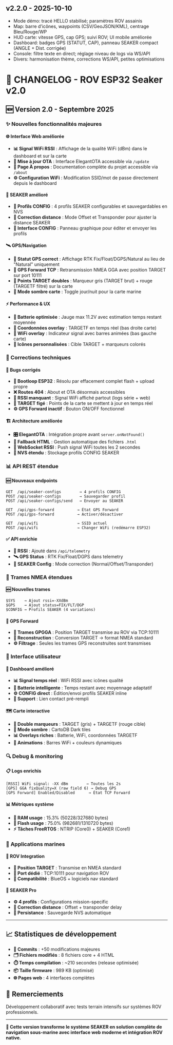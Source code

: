 ## v2.2.0 - 2025-10-10
- Mode démo: tracé HELLO stabilisé; paramètres ROV assainis
- Map: barre d’icônes, waypoints (CSV/GeoJSON/KML), centrage Bleu/Rouge/WP
- HUD carte: vitesse GPS, cap GPS; suivi ROV; UI mobile améliorée
- Dashboard: badges GPS (STATUT, CAP), panneau SEAKER compact (ANGLE + Dist. corrigée)
- Console: filtre texte en direct; réglage niveau de logs via WS/API
- Divers: harmonisation thème, corrections WS/API, petites optimisations
# 🚀 CHANGELOG - ROV ESP32 Seaker v2.0

## 🆕 Version 2.0 - Septembre 2025

### ✨ Nouvelles fonctionnalités majeures

#### 🌐 **Interface Web améliorée**
- **📊 Signal WiFi RSSI** : Affichage de la qualité WiFi (dBm) dans le dashboard et sur la carte
- **🔄 Mise à jour OTA** : Interface ElegantOTA accessible via `/update`
- **📖 Page À propos** : Documentation complète du projet accessible via `/about`
- **⚙️ Configuration WiFi** : Modification SSID/mot de passe directement depuis le dashboard

#### 🎯 **SEAKER amélioré**
- **📝 Profils CONFIG** : 4 profils SEAKER configurables et sauvegardables en NVS
- **🔧 Correction distance** : Mode Offset et Transponder pour ajuster la distance SEAKER
- **🎨 Interface CONFIG** : Panneau graphique pour éditer et envoyer les profils

#### 🛰️ **GPS/Navigation**
- **🚦 Statut GPS correct** : Affichage RTK Fix/Float/DGPS/Natural au lieu de "Natural" uniquement  
- **📡 GPS Forward TCP** : Retransmission NMEA GGA avec position TARGET sur port 10111
- **🎯 Points TARGET doubles** : Marqueur gris (TARGET brut) + rouge (TARGETF filtré) sur la carte
- **🌙 Mode sombre carte** : Toggle jour/nuit pour la carte marine

#### ⚡ **Performance & UX**
- **🔋 Batterie optimisée** : Jauge max 11.2V avec estimation temps restant moyennée
- **📍 Coordonnées overlay** : TARGETF en temps réel (bas droite carte)
- **📶 WiFi overlay** : Indicateur signal avec barres animées (bas gauche carte)
- **🎨 Icônes personnalisées** : Cible TARGET + marqueurs colorés

### 🔧 Corrections techniques

#### 🐛 **Bugs corrigés**
- **🔴 Bootloop ESP32** : Résolu par effacement complet flash + upload propre
- **❌ Routes 404** : About et OTA désormais accessibles
- **📡 RSSI manquant** : Signal WiFi affiché partout (logs série + web)
- **🎯 TARGET figé** : Points de la carte se mettent à jour en temps réel
- **⚙️ GPS Forward inactif** : Bouton ON/OFF fonctionnel

#### 🏗️ **Architecture améliorée**  
- **🎛️ ElegantOTA** : Intégration propre avant `server.onNotFound()`
- **📁 Fallback HTML** : Gestion automatique des fichiers `.html` 
- **🔧 WebSocket RSSI** : Push signal WiFi toutes les 2 secondes
- **💾 NVS étendu** : Stockage profils CONFIG SEAKER

### 📊 **API REST étendue**

#### 🆕 Nouveaux endpoints
```
GET  /api/seaker-configs        → 4 profils CONFIG
POST /api/seaker-configs        → Sauvegarder profil  
POST /api/seaker-configs/send   → Envoyer au SEAKER

GET  /api/gps-forward          → État GPS Forward
POST /api/gps-forward          → Activer/désactiver

GET  /api/wifi                 → SSID actuel
POST /api/wifi                 → Changer WiFi (redémarre ESP32)
```

#### ✅ **API enrichie**
- **📡 RSSI** : Ajouté dans `/api/telemetry`
- **🛰️ GPS Status** : RTK Fix/Float/DGPS dans telemetry
- **🎯 SEAKER Config** : Mode correction (Normal/Offset/Transponder)

### 📝 **Trames NMEA étendues**

#### 🆕 Nouvelles trames
```
$SYS    → Ajout rssi=-XXdBm
$GPS    → Ajout status=FIX/FLT/DGP  
$CONFIG → Profils SEAKER (4 variations)
```

#### 🎯 **GPS Forward**
- **📍 Trames GPGGA** : Position TARGET transmise au ROV via TCP:10111
- **🔄 Reconstruction** : Conversion TARGET → format NMEA standard
- **⚙️ Filtrage** : Seules les trames GPS reconstruites sont transmises

### 🎨 **Interface utilisateur**

#### 📱 **Dashboard amélioré**
- **📊 Signal temps réel** : WiFi RSSI avec icônes qualité
- **🔋 Batterie intelligente** : Temps restant avec moyennage adaptatif
- **⚙️ CONFIG direct** : Édition/envoi profils SEAKER inline
- **📧 Support** : Lien contact pré-rempli

#### 🗺️ **Carte interactive**
- **🎯 Double marqueurs** : TARGET (gris) + TARGETF (rouge cible)
- **🌙 Mode sombre** : CartoDB Dark tiles
- **📊 Overlays riches** : Batterie, WiFi, coordonnées TARGETF
- **🎨 Animations** : Barres WiFi + couleurs dynamiques

### 🔍 **Debug & monitoring**

#### 📋 **Logs enrichis**
```
[RSSI] WiFi signal: -XX dBm        → Toutes les 2s
[GPS] GGA fixQuality=X (raw field 6) → Debug GPS
[GPS Forward] Enabled/Disabled      → État TCP Forward
```

#### 📊 **Métriques système**
- **🧠 RAM usage** : 15.3% (50228/327680 bytes)
- **💾 Flash usage** : 75.0% (982681/1310720 bytes)  
- **⚡ Tâches FreeRTOS** : NTRIP (Core0) + SEAKER (Core1)

### 🌊 **Applications marines**

#### 🤖 **ROV Integration**
- **📍 Position TARGET** : Transmise en NMEA standard
- **🔌 Port dédié** : TCP:10111 pour navigation ROV
- **🎯 Compatibilité** : BlueOS + logiciels nav standard

#### 🎯 **SEAKER Pro**
- **⚙️ 4 profils** : Configurations mission-specific
- **🔧 Correction distance** : Offset + transponder delay
- **💾 Persistance** : Sauvegarde NVS automatique

---

## 📈 Statistiques de développement

- **📝 Commits** : +50 modifications majeures
- **🗂️ Fichiers modifiés** : 8 fichiers core + 4 HTML
- **⏱️ Temps compilation** : ~210 secondes (release optimisée)
- **📦 Taille firmware** : 989 KB (optimisé)
- **🌐 Pages web** : 4 interfaces complètes

## 🙏 Remerciements

Développement collaboratif avec tests terrain intensifs sur systèmes ROV professionnels.

---

**🚀 Cette version transforme le système SEAKER en solution complète de navigation sous-marine avec interface web moderne et intégration ROV native.**



